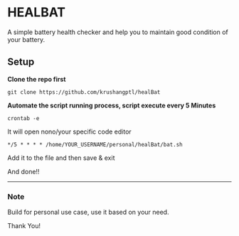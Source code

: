 # HEALBAT

A simple battery health checker and help you to maintain good condition of your battery.

## Setup

**Clone the repo first**

```
git clone https://github.com/krushangptl/healBat
```

**Automate the script running process, script execute every 5 Minutes**

```
crontab -e
```

It will open nono/your specific code editor

```
*/5 * * * * /home/YOUR_USERNAME/personal/healBat/bat.sh
```

Add it to the file and then save & exit

And done!!

---

### Note

Build for personal use case, use it based on your need.

Thank You!
